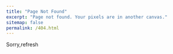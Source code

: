 ```yaml
---
title: "Page Not Found"
excerpt: "Page not found. Your pixels are in another canvas."
sitemap: false
permalink: /404.html
---
```


Sorry,refresh

<script type="text/javascript">
  var GOOG_FIXURL_LANG = 'en';
  var GOOG_FIXURL_SITE = '{{ site.url }}'
</script>
<script type="text/javascript"
  src="//linkhelp.clients.google.com/tbproxy/lh/wm/fixurl.js">
</script>
